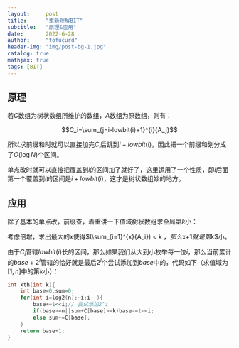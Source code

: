 ```yaml
---
layout:     post
title:      "重新理解BIT"
subtitle:   "原理&应用"
date:       2022-6-28
author:     "tofucurd"
header-img: "img/post-bg-1.jpg"
catalog: true
mathjax: true
tags: [BIT]
---
```


## 原理

若$C$数组为树状数组所维护的数组，$A$数组为原数组，则有：

$$C_i=\sum_{j=i-lowbit(i)+1}^{i}{A_j}$$

所以求前缀和时就可以直接加完$C_i$后跳到$i-lowbit(i)$，因此把一个前缀和划分成了$O(\log{N})$个区间。

单点改时就可以直接把覆盖到$i$的区间加了就好了，这里运用了一个性质，即$i$后面第一个覆盖到$i$的区间是$i+lowbit(i)$，这才是树状数组妙的地方。

## 应用

除了基本的单点改，前缀查，着重讲一下值域树状数组求全局第$k$小：

考虑倍增，求出最大的$x$使得$(\sum_{i=1}^{x}{A_i}) < k $，那么$x+1$就是第$k$小。

由于$C_i$管辖$lowbit(i)$长的区间，那么如果我们从大到小枚举每一位$i$，那么当前累计的$base+2^i$管辖的恰好就是最后$2^i$个尝试添加到$base$中的，代码如下（求值域为$[1,n]$中的第$k$小）：

```cpp
int kth(int k){
    int base=0,sum=0;
    for(int i=log2(n);~i;i--){
        base+=1<<i;// 尝试添加2^i
        if(base>=n||sum+C[base]>=k)base-=1<<i;
        else sum+=C[base];
    }
    return base+1;
}
```